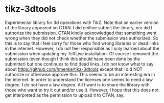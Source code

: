 # tikz-3dtools
Experimental library for 3d operations with TikZ.
Note that an earlier version of the library appeared on CTAN. I did neither submit the library, nor did I authorize the submission. 
CTAN kindly acknowledged that something went wrong when they did not check whether the submission was authorized. So this is to say that I feel sorry for those who find wrong libraries or dead links in the internet. However, I do not feel responsible as I only learned about the submission when updating my TeXLive installation. Of course I removed the submission (even though I think this should have been done by the submitter) but one continues to find dead links. 
I do not know what to say about https://github.com/hmenke/tikz-3dtools except that I did NOT authorize or otherwise approve this. 
This seems to be an interesting era in the internet. In order to understand the licenses one seems to need a law degree. I do not have a law degree. All I want is to share the library with those who want to try it out and/or use it. However, I hope that this does not get interpreted as the permission to upload it to CTAN, say. 
